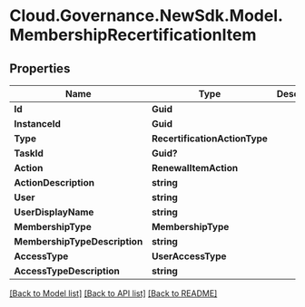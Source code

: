 # Cloud.Governance.NewSdk.Model.MembershipRecertificationItem
## Properties

Name | Type | Description | Notes
------------ | ------------- | ------------- | -------------
**Id** | **Guid** |  | [optional] 
**InstanceId** | **Guid** |  | [optional] 
**Type** | **RecertificationActionType** |  | [optional] 
**TaskId** | **Guid?** |  | [optional] 
**Action** | **RenewalItemAction** |  | [optional] 
**ActionDescription** | **string** |  | [optional] 
**User** | **string** |  | [optional] 
**UserDisplayName** | **string** |  | [optional] 
**MembershipType** | **MembershipType** |  | [optional] 
**MembershipTypeDescription** | **string** |  | [optional] 
**AccessType** | **UserAccessType** |  | [optional] 
**AccessTypeDescription** | **string** |  | [optional] 

[[Back to Model list]](../README.md#documentation-for-models) [[Back to API list]](../README.md#documentation-for-api-endpoints) [[Back to README]](../README.md)

